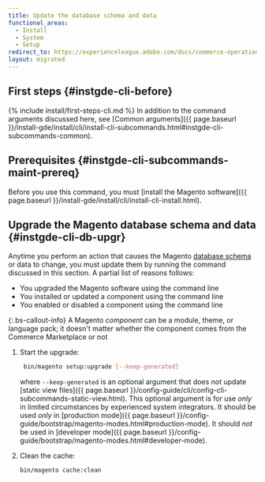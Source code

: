 ```yaml
---
title: Update the database schema and data
functional_areas:
  - Install
  - System
  - Setup
redirect_to: https://experienceleague.adobe.com/docs/commerce-operations/installation-guide/tutorials/database-upgrade.html
layout: migrated
---
```


## First steps {#instgde-cli-before}
{% include install/first-steps-cli.md %}
In addition to the command arguments discussed here, see [Common arguments]({{ page.baseurl }}/install-gde/install/cli/install-cli-subcommands.html#instgde-cli-subcommands-common).

## Prerequisites {#instgde-cli-subcommands-maint-prereq}

Before you use this command, you must [install the Magento software]({{ page.baseurl }}/install-gde/install/cli/install-cli-install.html).

## Upgrade the Magento database schema and data {#instgde-cli-db-upgr}

Anytime you perform an action that causes the Magento [database schema](https://glossary.magento.com/database-schema) or data to change, you must update them by running the command discussed in this section. A partial list of reasons follows:

*  You upgraded the Magento software using the command line
*  You installed or updated a component using the command line
*  You enabled or disabled a component using the command line

{:.bs-callout-info}
A Magento *component* can be a module, theme, or language pack; it doesn't matter whether the component comes from the Commerce Marketplace or not

1. Start the upgrade:

   ```bash
    bin/magento setup:upgrade [--keep-generated]
    ```

    where `--keep-generated` is an optional argument that does not update [static view files]({{ page.baseurl }}/config-guide/cli/config-cli-subcommands-static-view.html). This optional argument is for use *only* in limited circumstances by experienced system integrators. It should be used *only* in [production mode]({{ page.baseurl }}/config-guide/bootstrap/magento-modes.html#production-mode). It should *not* be used in [developer mode]({{ page.baseurl }}/config-guide/bootstrap/magento-modes.html#developer-mode).

1. Clean the cache:

   ```bash
   bin/magento cache:clean
   ```
